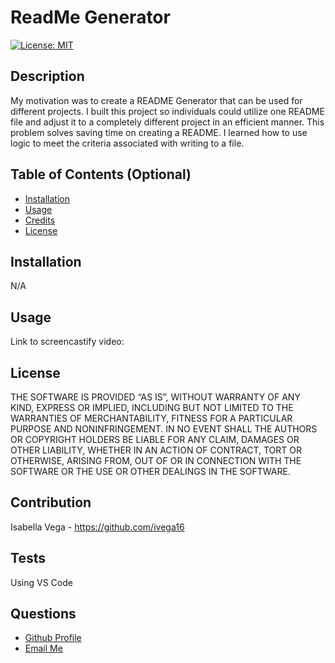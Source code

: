 # ReadMe Generator

  [![License: MIT](https://img.shields.io/badge/License-MIT-yellow.svg)](https://opensource.org/licenses/MIT)

  ## Description
  
  My motivation was to create a README Generator that can be used for different projects. I built this project so individuals could utilize one README file and adjust it to a completely different project in an efficient manner. This problem solves saving time on creating a README. I learned how to use logic to meet the criteria associated with writing to a file. 
  
  ## Table of Contents (Optional)
  
  - [Installation](#installation)
  - [Usage](#usage)
  - [Credits](#credits)
  - [License](#license)
  
  ## Installation
  
  N/A
  
  ## Usage
  
  Link to screencastify video:
  
  
  ## License
  
  THE SOFTWARE IS PROVIDED “AS IS”, WITHOUT WARRANTY OF ANY KIND, EXPRESS OR IMPLIED, INCLUDING BUT NOT LIMITED TO THE WARRANTIES OF MERCHANTABILITY, FITNESS FOR A PARTICULAR PURPOSE AND NONINFRINGEMENT. IN NO EVENT SHALL THE AUTHORS OR COPYRIGHT HOLDERS BE LIABLE FOR ANY CLAIM, DAMAGES OR OTHER LIABILITY, WHETHER IN AN ACTION OF CONTRACT, TORT OR OTHERWISE, ARISING FROM, OUT OF OR IN CONNECTION WITH THE SOFTWARE OR THE USE OR OTHER DEALINGS IN THE SOFTWARE.  
  

  
  ## Contribution
  
  Isabella Vega - https://github.com/ivega16  

  ## Tests
  
  Using VS Code

  ## Questions

  <ul>
    <li> <a href="https://github.com/ivega16">Github Profile </a> </li>
    <li> <a href="mailto:imvega100@gmail.com">Email Me </a> </li>
  </ul>
